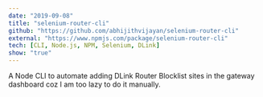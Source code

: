 ```yaml
---
date: "2019-09-08"
title: "selenium-router-cli"
github: "https://github.com/abhijithvijayan/selenium-router-cli"
external: "https://www.npmjs.com/package/selenium-router-cli"
tech: [CLI, Node.js, NPM, Selenium, DLink]
show: "true"
---
```


A Node CLI to automate adding DLink Router Blocklist sites in the gateway dashboard coz I am too lazy to do it manually.
